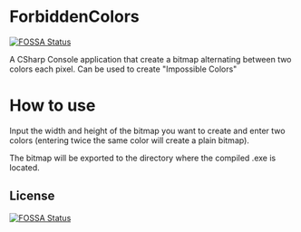 # ForbiddenColors
[![FOSSA Status](https://app.fossa.io/api/projects/git%2Bgithub.com%2Falexislours%2FForbiddenColors.svg?type=shield)](https://app.fossa.io/projects/git%2Bgithub.com%2Falexislours%2FForbiddenColors?ref=badge_shield)

A CSharp Console application that create a bitmap alternating between two colors each pixel. Can be used to create "Impossible Colors"

# How to use
Input the width and height of the bitmap you want to create and enter two colors (entering twice the same color will create a plain bitmap).

The bitmap will be exported to the directory where the compiled .exe is located.


## License
[![FOSSA Status](https://app.fossa.io/api/projects/git%2Bgithub.com%2Falexislours%2FForbiddenColors.svg?type=large)](https://app.fossa.io/projects/git%2Bgithub.com%2Falexislours%2FForbiddenColors?ref=badge_large)